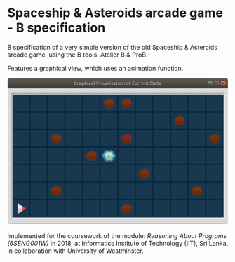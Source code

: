 # Spaceship & Asteroids arcade game - B specification

B specification of a very simple version of the old Spaceship & Asteroids arcade game, using the B tools: Atelier B & ProB.

Features a graphical view, which uses an animation function.

![Graphical view](./graphical-view.png)

Implemented for the coursework of the module: _Reasoning About Programs (6SENG001W)_ in 2018, at Informatics Institute of Technology (IIT), Sri Lanka, in collaboration with University of Westminster.
